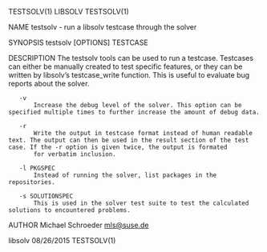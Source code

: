 TESTSOLV(1)                                                                                        LIBSOLV                                                                                        TESTSOLV(1)



NAME
       testsolv - run a libsolv testcase through the solver

SYNOPSIS
       testsolv [OPTIONS] TESTCASE

DESCRIPTION
       The testsolv tools can be used to run a testcase. Testcases can either be manually created to test specific features, or they can be written by libsolv’s testcase_write function. This is useful to
       evaluate bug reports about the solver.

       -v
           Increase the debug level of the solver. This option can be specified multiple times to further increase the amount of debug data.

       -r
           Write the output in testcase format instead of human readable text. The output can then be used in the result section of the test case. If the -r option is given twice, the output is formated
           for verbatim inclusion.

       -l PKGSPEC
           Instead of running the solver, list packages in the repositories.

       -s SOLUTIONSPEC
           This is used in the solver test suite to test the calculated solutions to encountered problems.

AUTHOR
       Michael Schroeder <mls@suse.de>



libsolv                                                                                           08/26/2015                                                                                      TESTSOLV(1)
